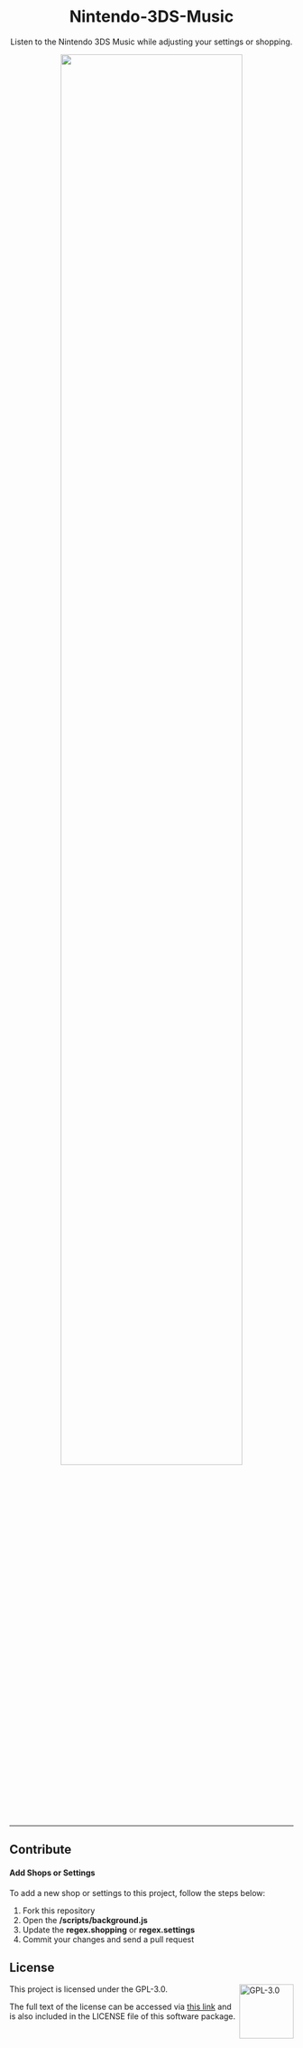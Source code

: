 <h1 align="center">Nintendo-3DS-Music</h1>

<p align="center">Listen to the Nintendo 3DS Music while adjusting your settings or shopping.</p>

<p align="center"><a href="https://addons.mozilla.org/en-US/firefox/addon/nintendo-3ds-music/"><img width="80%" src="https://github.com/WebSnke/Nintendo-3DS-Music/assets/94064167/d64a5bc9-0c50-4bfd-ac83-c4bcf127f4a3"></a></p>

---

## Contribute
#### Add Shops or Settings
To add a new shop or settings to this project, follow the steps below:
1. Fork this repository
2. Open the **/scripts/background.js**
3. Update the **regex.shopping** or **regex.settings**
4. Commit your changes and send a pull request

## License

<a href="https://opensource.org/license/gpl-3-0/">
  <img align="right" height="96" alt="GPL-3.0" src="https://upload.wikimedia.org/wikipedia/commons/9/93/GPLv3_Logo.svg" />
</a>

This project is licensed under the GPL-3.0.

The full text of the license can be accessed via [this link](https://opensource.org/license/gpl-3-0/) and is also included in the LICENSE file of this software package.
